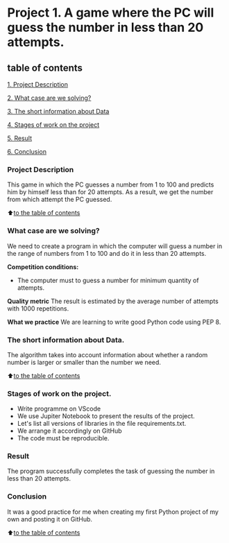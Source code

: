 # Project 1. A game where the PC will guess the number in less than 20 attempts.

## table of contents
[1. Project Description](https://github.com/Axewyl/my_home_case/blob/main/Data%20Science/Project_1/README.md#Project-Description)

[2. What case are we solving?](https://github.com/Axewyl/my_home_case/blob/main/Data%20Science/Project_1/README.md#What-case-are-we-solving)

[3. The short information about Data](https://github.com/Axewyl/my_home_case/blob/main/Data%20Science/Project_1/README.md#The-short-information-about-Data)

[4. Stages of work on the project](https://github.com/Axewyl/my_home_case/blob/main/Data%20Science/Project_1/README.md#Stages-of-work-on-the-project)

[5. Result](https://github.com/Axewyl/my_home_case/blob/main/Data%20Science/Project_1/README.md#result)

[6. Conclusion](https://github.com/Axewyl/my_home_case/blob/main/Data%20Science/Project_1/README.md#conclusion)

### Project Description
This game in which the PC guesses a number from 1 to 100
and predicts him by himself less than for 20 attempts.
As a result, we get the number from which attempt the PC guessed.

:arrow_up:[to the table of contents](https://github.com/Axewyl/my_home_case/blob/main/Data%20Science/Project_1/README.md#table-of-contents)

### What case are we solving?
We need to create a program in which the computer will guess a number in the range of numbers from 1 to 100 and do it in less than 20 attempts.

**Competition conditions:**
- The computer must to guess a number for minimum quantity of attempts. 

**Quality metric**
The result is estimated by the average number of attempts with 1000 repetitions.

**What we practice**
We are learning to write good Python code using PEP 8.

### The short information about Data. 
The algorithm takes into account information about whether a random number is larger or smaller than the number we need.

:arrow_up:[to the table of contents](https://github.com/Axewyl/my_home_case/blob/main/Data%20Science/Project_1/README.md#table-of-contents)

### Stages of work on the project.
- Write programme on VScode
- We use Jupiter Notebook to present the results of the project.
- Let's list all versions of libraries in the file requirements.txt.
- We arrange it accordingly on GitHub
- The code must be reproducible.

### Result
The program successfully completes the task of guessing the number in less than 20 attempts.

### Conclusion
It was a good practice for me when creating my first Python project of my own and posting it on GitHub.

:arrow_up:[to the table of contents](https://github.com/Axewyl/my_home_case/blob/main/Data%20Science/Project_1/README.md#table-of-contents)